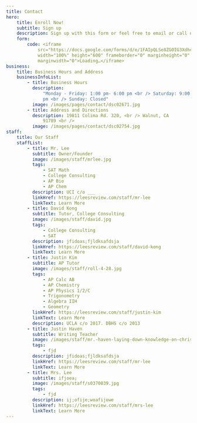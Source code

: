 ```yaml
---
title: Contact
hero:
    title: Enroll Now!
    subtitle: Sign up
    description: Sign up with this form or feel free to email or call us directly!
    form:
        code: <iframe
            src="https://docs.google.com/forms/d/e/1FAIpQLSe8ZGOIG3XdhcNWZIIe4Pa31mej0rqZmoVFyeB8un-xkGaKCA/viewform?embedded=true"
            width="100%" height="600" frameborder="0" marginheight="0"
            marginwidth="0">Loading…</iframe>
business:
    title: Business Hours and Address
    businessInfoList:
        - title: Business Hours
          description:
              "Monday - Friday: 1:00 pm- 6:00 pm <br /> Saturday: 9:00 am - 3:30
              pm <br /> Sunday: Closed"
          image: /images/pages/contact/dsc02671.jpg
        - title: Address and Directions
          description: 19811 Colima Rd. 320, <br /> Walnut, CA
              91789 <br />
          image: /images/pages/contact/dsc02754.jpg
staff:
    title: Our Staff
    staffList:
        - title: Mr. Lee
          subtitle: Owner/Founder
          image: /images/staff/mrlee.jpg
          tags:
              - SAT Math
              - College Consulting
              - AP Bio
              - AP Chem
          description: UCI c/o ___
          linkHref: https://leesreview.com/staff/mr-lee
          linkText: Learn More
        - title: David Kong
          subtitle: Tutor, College Consulting
          image: /images/staff/david.jpg
          tags:
              - College Consulting
              - SAT
          description: jfidoas;fjldksafdsja
          linkHref: https://leesreview.com/staff/david-kong
          linkText: Learn More
        - title: Justin Kim
          subtitle: AP Tutor
          image: /images/staff/roll-4-28.jpg
          tags:
              - AP Calc AB
              - AP Chemistry
              - AP Physics 1/2/C
              - Trigonometry
              - Algebra IIH
              - Geometry
          linkHref: https://leesreview.com/staff/justin-kim
          linkText: Learn More
          description: UCLA c/o 2017. DBHS c/o 2013
        - title: Justin Haven
          subtitle: Writing Teacher
          image: /images/staff/mr.-haven-laying-down-knowledge-on-christa.jpg
          tags:
              - fjd
          description: jfidoas;fjldksafdsja
          linkHref: https://leesreview.com/staff/mr-lee
          linkText: Learn More
        - title: Mrs. Lee
          subtitle: ifjoea;
          image: /images/staff/s0370039.jpg
          tags:
              - fjd
          description: ij;ofije;woafijowe
          linkHref: https://leesreview.com/staff/mrs-lee
          linkText: Learn More
---
```


